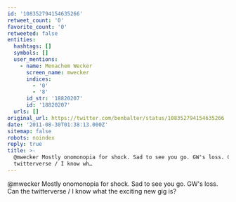 ```yaml
---
id: '108352794154635266'
retweet_count: '0'
favorite_count: '0'
retweeted: false
entities:
  hashtags: []
  symbols: []
  user_mentions:
    - name: Menachem Wecker
      screen_name: mwecker
      indices:
        - '0'
        - '8'
      id_str: '18820207'
      id: '18820207'
  urls: []
original_url: https://twitter.com/benbalter/status/108352794154635266
date: '2011-08-30T01:38:13.000Z'
sitemap: false
robots: noindex
reply: true
title: >-
  @mwecker Mostly onomonopia for shock. Sad to see you go. GW's loss. Can the
  twitterverse / I know wh…
---
```


@mwecker Mostly onomonopia for shock. Sad to see you go. GW's loss. Can the twitterverse / I know what the exciting new gig is?